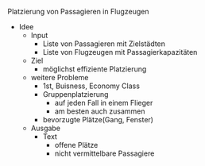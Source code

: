 Platzierung von Passagieren in Flugzeugen

+ Idee
	* Input
		- Liste von Passagieren mit Zielstädten
		- Liste von Flugzeugen mit Passagierkapazitäten
	* Ziel
		- möglichst effiziente Platzierung
	* weitere Probleme
		- 1st, Buisness, Economy Class
		- Gruppenplatzierung
			+ auf jeden Fall in einem Flieger
			+ am besten auch zusammen
		- bevorzugte Plätze(Gang, Fenster)
	* Ausgabe
		- Text
			+ offene Plätze
			+ nicht vermittelbare Passagiere